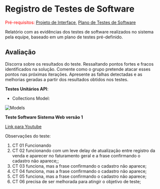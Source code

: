 # Registro de Testes de Software

<span style="color:red">Pré-requisitos: <a href="3-Projeto de Interface.md"> Projeto de Interface</a></span>, <a href="8-Plano de Testes de Software.md"> Plano de Testes de Software</a>

Relatório com as evidências dos testes de software realizados no sistema pela equipe, baseado em um plano de testes pré-definido.

## Avaliação

Discorra sobre os resultados do teste. Ressaltando pontos fortes e fracos identificados na solução. Comente como o grupo pretende atacar esses pontos nas próximas iterações. Apresente as falhas detectadas e as melhorias geradas a partir dos resultados obtidos nos testes.

**Testes Unitários API**:
- Collections Model:

![Models](https://github.com/ICEI-PUC-Minas-PMV-ADS/pmv-ads-2024-1-e4-proj-dad-t3-mei/assets/113808083/7f053cd6-31bb-47dc-a8e0-8de6c2a8afce)

**Teste Software Sistema Web versão 1**

[Link para Youtube](https://youtu.be/gRRu6zKhhXQ)

Observações do teste:
1. CT 01 Funcionando
2. CT 02 funcionando com um leve delay de atualização entre registro da venda e aparecer no faturamento geral e a frase confirmando o cadastro não aparece;;
3. CT 03 funciona, mas a frase confirmando o cadastro não aparece;
4. CT 04 funciona, mas a frase confirmando o cadastro não aparece;
5. CT 05 funciona, mas a frase confirmando o cadastro não aparece;
6. CT 06 precisa de ser melhorada para atingir o objetivo de teste;
